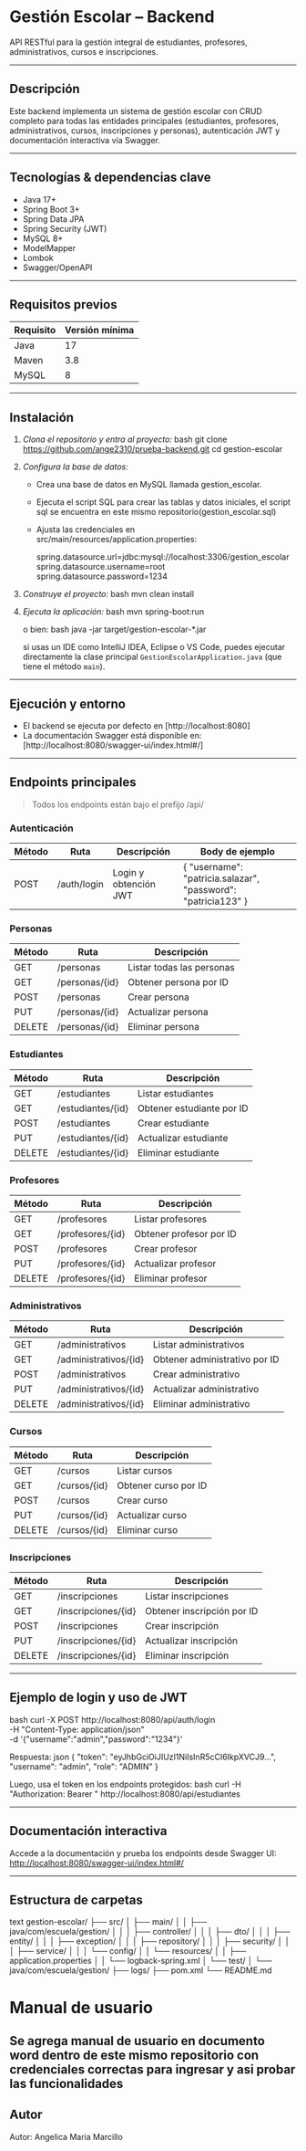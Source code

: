 # Gestión Escolar – Backend 

API RESTful para la gestión integral de estudiantes, profesores, administrativos, cursos e inscripciones.

---

## Descripción

Este backend implementa un sistema de gestión escolar con CRUD completo para todas las entidades principales (estudiantes, profesores, administrativos, cursos, inscripciones y personas), autenticación JWT y documentación interactiva vía Swagger.

---

## Tecnologías & dependencias clave

- Java 17+
- Spring Boot 3+
- Spring Data JPA
- Spring Security (JWT)
- MySQL 8+
- ModelMapper
- Lombok
- Swagger/OpenAPI

---

## Requisitos previos

| Requisito | Versión mínima |
|-----------|---------------|
| Java      | 17            |
| Maven     | 3.8           |
| MySQL     | 8             |

---

## Instalación

1. *Clona el repositorio y entra al proyecto:*
   bash
   git clone <https://github.com/ange2310/prueba-backend.git>
   cd gestion-escolar
   

2. *Configura la base de datos:*
   - Crea una base de datos en MySQL llamada gestion_escolar.
   - Ejecuta el script SQL para crear las tablas y datos iniciales, el script sql se encuentra en este mismo repositorio(gestion_escolar.sql)

   - Ajusta las credenciales en src/main/resources/application.properties:
     
     spring.datasource.url=jdbc:mysql://localhost:3306/gestion_escolar
     spring.datasource.username=root
     spring.datasource.password=1234
     

3. *Construye el proyecto:*
   bash
   mvn clean install
   

4. *Ejecuta la aplicación:*
   bash
   mvn spring-boot:run
   
   o bien:
   bash
   java -jar target/gestion-escolar-*.jar

   si usas un IDE como IntelliJ IDEA, Eclipse o VS Code, puedes ejecutar directamente la clase principal `GestionEscolarApplication.java` (que tiene el método `main`). 
   

---

## Ejecución y entorno

- El backend se ejecuta por defecto en [http://localhost:8080]
- La documentación Swagger está disponible en:  
  [http://localhost:8080/swagger-ui/index.html#/]

---

## Endpoints principales

> Todos los endpoints están bajo el prefijo /api/

### Autenticación

| Método | Ruta           | Descripción           | Body de ejemplo                                  |
|--------|----------------|----------------------|--------------------------------------------------|
| POST   | /auth/login    | Login y obtención JWT| { "username": "patricia.salazar", "password": "patricia123" }    |

### Personas

| Método | Ruta                | Descripción                  |
|--------|---------------------|------------------------------|
| GET    | /personas           | Listar todas las personas    |
| GET    | /personas/{id}      | Obtener persona por ID       |
| POST   | /personas           | Crear persona                |
| PUT    | /personas/{id}      | Actualizar persona           |
| DELETE | /personas/{id}      | Eliminar persona             |

### Estudiantes

| Método | Ruta                    | Descripción                  |
|--------|-------------------------|------------------------------|
| GET    | /estudiantes            | Listar estudiantes           |
| GET    | /estudiantes/{id}       | Obtener estudiante por ID    |
| POST   | /estudiantes            | Crear estudiante             |
| PUT    | /estudiantes/{id}       | Actualizar estudiante        |
| DELETE | /estudiantes/{id}       | Eliminar estudiante          |

### Profesores

| Método | Ruta                    | Descripción                  |
|--------|-------------------------|------------------------------|
| GET    | /profesores             | Listar profesores            |
| GET    | /profesores/{id}        | Obtener profesor por ID      |
| POST   | /profesores             | Crear profesor               |
| PUT    | /profesores/{id}        | Actualizar profesor          |
| DELETE | /profesores/{id}        | Eliminar profesor            |

### Administrativos

| Método | Ruta                        | Descripción                  |
|--------|-----------------------------|------------------------------|
| GET    | /administrativos            | Listar administrativos       |
| GET    | /administrativos/{id}       | Obtener administrativo por ID|
| POST   | /administrativos            | Crear administrativo         |
| PUT    | /administrativos/{id}       | Actualizar administrativo    |
| DELETE | /administrativos/{id}       | Eliminar administrativo      |

### Cursos

| Método | Ruta                | Descripción                  |
|--------|---------------------|------------------------------|
| GET    | /cursos             | Listar cursos                |
| GET    | /cursos/{id}        | Obtener curso por ID         |
| POST   | /cursos             | Crear curso                  |
| PUT    | /cursos/{id}        | Actualizar curso             |
| DELETE | /cursos/{id}        | Eliminar curso               |

### Inscripciones

| Método | Ruta                        | Descripción                  |
|--------|-----------------------------|------------------------------|
| GET    | /inscripciones              | Listar inscripciones         |
| GET    | /inscripciones/{id}         | Obtener inscripción por ID   |
| POST   | /inscripciones              | Crear inscripción            |
| PUT    | /inscripciones/{id}         | Actualizar inscripción       |
| DELETE | /inscripciones/{id}         | Eliminar inscripción         |

---

## Ejemplo de login y uso de JWT

bash
curl -X POST http://localhost:8080/api/auth/login \
  -H "Content-Type: application/json" \
  -d '{"username":"admin","password":"1234"}'

Respuesta:
json
{
  "token": "eyJhbGciOiJIUzI1NiIsInR5cCI6IkpXVCJ9...",
  "username": "admin",
  "role": "ADMIN"
}

Luego, usa el token en los endpoints protegidos:
bash
curl -H "Authorization: Bearer <token>" http://localhost:8080/api/estudiantes


---

## Documentación interactiva

Accede a la documentación y prueba los endpoints desde Swagger UI:  
[http://localhost:8080/swagger-ui/index.html#/](http://localhost:8080/swagger-ui/index.html#/)

---

## Estructura de carpetas

text
gestion-escolar/
├── src/
│   ├── main/
│   │   ├── java/com/escuela/gestion/
│   │   │   ├── controller/
│   │   │   ├── dto/
│   │   │   ├── entity/
│   │   │   ├── exception/
│   │   │   ├── repository/
│   │   │   ├── security/
│   │   │   ├── service/
│   │   │   └── config/
│   │   └── resources/
│   │       ├── application.properties
│   │       └── logback-spring.xml
│   └── test/
│       └── java/com/escuela/gestion/
├── logs/
├── pom.xml
└── README.md

# Manual de usuario
Se agrega manual de usuario en documento word dentro de este mismo repositorio con credenciales correctas para ingresar y asi probar las funcionalidades
---


## Autor

Autor: Angelica Maria Marcillo
